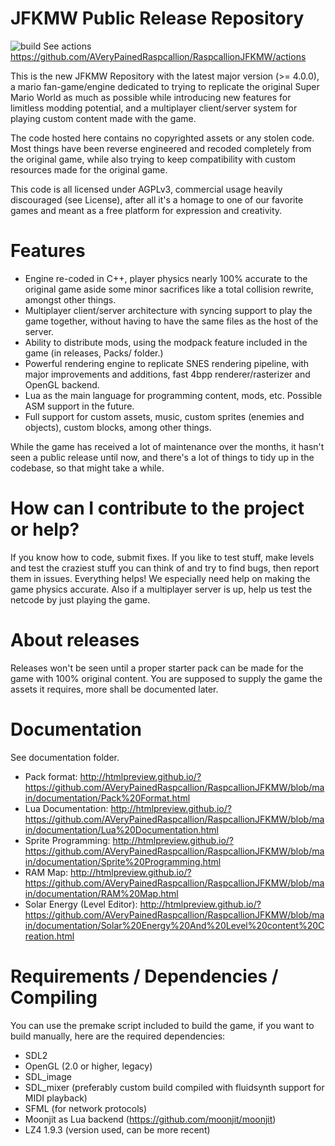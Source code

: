 # JFKMW Public Release Repository
![build](https://github.com/AVeryPainedRaspcallion/RaspcallionJFKMW/actions/workflows/build-all.yml/badge.svg) See actions https://github.com/AVeryPainedRaspcallion/RaspcallionJFKMW/actions

This is the new JFKMW Repository with the latest major version (>= 4.0.0), a mario fan-game/engine dedicated to trying to replicate the original Super Mario World as much as possible while introducing new features for limitless modding potential, and a multiplayer client/server system for playing custom content made with the game.

The code hosted here contains no copyrighted assets or any stolen code. Most things have been reverse engineered and recoded completely from the original game, while also trying to keep compatibility with custom resources made for the original game.

This code is all licensed under AGPLv3, commercial usage heavily discouraged (see License), after all it's a homage to one of our favorite games and meant as a free platform for expression and creativity.

# Features
* Engine re-coded in C++, player physics nearly 100% accurate to the original game aside some minor sacrifices like a total collision rewrite, amongst other things.
* Multiplayer client/server architecture with syncing support to play the game together, without having to have the same files as the host of the server.
* Ability to distribute mods, using the modpack feature included in the game (in releases, Packs/ folder.)
* Powerful rendering engine to replicate SNES rendering pipeline, with major improvements and additions, fast 4bpp renderer/rasterizer and OpenGL backend.
* Lua as the main language for programming content, mods, etc. Possible ASM support in the future.
* Full support for custom assets, music, custom sprites (enemies and objects), custom blocks, among other things.

While the game has received a lot of maintenance over the months, it hasn't seen a public release until now, and there's a lot of things to tidy up in the codebase, so that might take a while.

# How can I contribute to the project or help?
If you know how to code, submit fixes. If you like to test stuff, make levels and test the craziest stuff you can think of and try to find bugs, then report them in issues. Everything helps! We especially need help on making the game physics accurate. Also if a multiplayer server is up, help us test the netcode by just playing the game.

# About releases
Releases won't be seen until a proper starter pack can be made for the game with 100% original content. You are supposed to supply the game the assets it requires, more shall be documented later.

# Documentation
See documentation folder.
* Pack format: http://htmlpreview.github.io/?https://github.com/AVeryPainedRaspcallion/RaspcallionJFKMW/blob/main/documentation/Pack%20Format.html
* Lua Documentation: http://htmlpreview.github.io/?https://github.com/AVeryPainedRaspcallion/RaspcallionJFKMW/blob/main/documentation/Lua%20Documentation.html
* Sprite Programming: http://htmlpreview.github.io/?https://github.com/AVeryPainedRaspcallion/RaspcallionJFKMW/blob/main/documentation/Sprite%20Programming.html
* RAM Map: http://htmlpreview.github.io/?https://github.com/AVeryPainedRaspcallion/RaspcallionJFKMW/blob/main/documentation/RAM%20Map.html
* Solar Energy (Level Editor): http://htmlpreview.github.io/?https://github.com/AVeryPainedRaspcallion/RaspcallionJFKMW/blob/main/documentation/Solar%20Energy%20And%20Level%20content%20Creation.html

# Requirements / Dependencies / Compiling
You can use the premake script included to build the game, if you want to build manually, here are the required dependencies:
* SDL2
* OpenGL (2.0 or higher, legacy)
* SDL_image
* SDL_mixer (preferably custom build compiled with fluidsynth support for MIDI playback)
* SFML (for network protocols)
* Moonjit as Lua backend (https://github.com/moonjit/moonjit)
* LZ4 1.9.3 (version used, can be more recent)